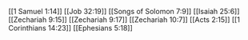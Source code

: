 [[1 Samuel 1:14]]
[[Job 32:19]]
[[Songs of Solomon 7:9]]
[[Isaiah 25:6]]
[[Zechariah 9:15]]
[[Zechariah 9:17]]
[[Zechariah 10:7]]
[[Acts 2:15]]
[[1 Corinthians 14:23]]
[[Ephesians 5:18]]
